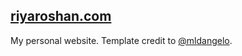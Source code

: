 ## [riyaroshan.com](http://riyaroshan.com)

My personal website. 
Template credit to [@mldangelo](https://github.com/mldangelo).
